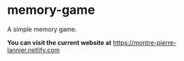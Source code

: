 # memory-game
A simple memory game.

**You can visit the current website at** https://montre-pierre-lannier.netlify.com
